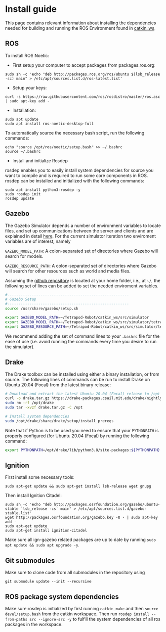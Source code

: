 # Install guide

This page contains relevant information about installing the dependencies needed for building and running the ROS Environment found in [catkin_ws](../../catkin_ws/).

## ROS

To install ROS Noetic:

- First setup your computer to accept packages from packages.ros.org:

```
sudo sh -c 'echo "deb http://packages.ros.org/ros/ubuntu $(lsb_release -sc) main" > /etc/apt/sources.list.d/ros-latest.list'
```

- Setup your keys:

```
curl -s https://raw.githubusercontent.com/ros/rosdistro/master/ros.asc | sudo apt-key add -
```

- Installation:


```
sudo apt update
sudo apt install ros-noetic-desktop-full
```

To automatically source the necessary bash script, run the following commands:

```
echo "source /opt/ros/noetic/setup.bash" >> ~/.bashrc
source ~/.bashrc
```

- Install and initialize Rosdep

rosdep enables you to easily install system dependencies for source you want to compile and is required to run some core components in ROS. rosdep can be installed and initialized with the following commands:

```
sudo apt install python3-rosdep -y
sudo rosdep init
rosdep update
```
## Gazebo

The Gazebo Simulator depends a number of environment variables to locate files, and set up communications between the server and clients and are explained in detail [here](http://gazebosim.org/tutorials?tut=components&cat=get_started). For the current simulator iteration two enviroment variables are of interest, namely

`GAZEBO_MODEL_PATH`: A colon-separated set of directories where Gazebo will search for models.

`GAZEBO_RESOURCE_PATH`: A colon-separated set of directories where Gazebo will search for other resources such as world and media files.

Assuming the [github repository](https://github.com/Pathorse/Tetrapod-Robot) is located at your home folder, i.e., at `~/`, the following set of lines can be added to set the needed enviroment variables.

```bash
#-------------------------------------------------------
# Gazebo Setup
#-------------------------------------------------------
source /usr/share/gazebo/setup.sh

export GAZEBO_MODEL_PATH=~/Tetrapod-Robot/catkin_ws/src/simulator
export GAZEBO_MODEL_PATH=~/Tetrapod-Robot/catkin_ws/src/simulator/tetrapod_gazebo/models:$GAZEBO_MODEL_PATH
export GAZEBO_RESOURCE_PATH=~/Tetrapod-Robot/catkin_ws/src/simulator/tetrapod_gazebo/worlds:$GAZEBO_RESOURCE_PATH
```

We recommend adding the set of command lines to your `.bashrc` file for the ease of use (i.e. avoid running the commands every time you desire to run the simulator).

## Drake

The Drake toolbox can be installed using either a binary installation, or from source. The following lines of commands can be run to install Drake on Ubuntu 20.04 (Focal) from the latest binary release:


```bash
# Download and extract the latest Ubuntu 20.04 (Focal) release to /opt
curl -o drake.tar.gz https://drake-packages.csail.mit.edu/drake/nightly/drake-latest-focal.tar.gz
sudo rm -rf /opt/drake
sudo tar -xvzf drake.tar.gz -C /opt

# Install system dependencies
sudo /opt/drake/share/drake/setup/install_prereqs
```

Note that if Python is to be used you need to ensure that your `PYTHONPATH` is properly configured (for Ubuntu 20.04 (Focal) by running the following command:

```bash
export PYTHONPATH=/opt/drake/lib/python3.8/site-packages:${PYTHONPATH}
```

## Ignition

First install some necessary tools:

```
sudo apt-get update && sudo apt-get install lsb-release wget gnupg
```

Then install Ignition Citadel:

```
sudo sh -c 'echo "deb http://packages.osrfoundation.org/gazebo/ubuntu-stable `lsb_release -cs` main" > /etc/apt/sources.list.d/gazebo-stable.list'
wget http://packages.osrfoundation.org/gazebo.key -O - | sudo apt-key add -
sudo apt-get update
sudo apt-get install ignition-citadel
```

Make sure all ign-gazebo related packages are up to date by running ```sudo apt update && sudo apt upgrade -y```.

## Git submodules

Make sure to clone code from all submodules in the repository using

```
git submodule update --init --recursive
```

## ROS package system dependencies

Make sure rosdep is initialized by first running ```catkin_make``` and then ```source devel/setup.bash``` from the catkin workspace. Then run ```rosdep install --from-paths src --ignore-src -y``` to fulfill the system dependencies of all ros packages in the workspace.